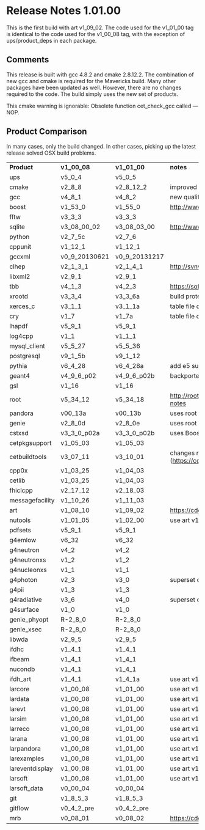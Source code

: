 # Release Notes 1.01.00

This is the first build with art v1_09_02. The code used for the v1_01_00 tag is identical to the code used for the v1_00_08 tag, with the exception of ups/product_deps in each package.

## Comments

This release is built with gcc 4.8.2 and cmake 2.8.12.2. The combination of new gcc and cmake is required for the Mavericks build. Many other packages have been updated as well. However, there are no changes required to the code. The build simply uses the new set of products.

This cmake warning is ignorable: Obsolete function cet_check_gcc called — NOP.

## Product Comparison

In many cases, only the build changed. In other cases, picking up the latest release solved OSX build problems.

|                 |                |                |                                                                                                                   |
|-----------------|----------------|----------------|-------------------------------------------------------------------------------------------------------------------|
| **Product**     | **v1_00_08**   | **v1_01_00**   | **notes**                                                                                                         |
| ups             | v5_0_4        | v5_0_5        |                                                                                                                   |
| cmake           | v2_8_8        | v2_8_12_2     | improved OSX and compiler support                                                                                 |
| gcc             | v4_8_1        | v4_8_2        | new qualifiers e5 and gcc482                                                                                      |
| boost           | v1_53_0        | v1_55_0        | http://www.boost.org/users/history/version_1_55_0.html                                                           |
| fftw            | v3_3_3        | v3_3_3        |                                                                                                                   |
| sqlite          | v3_08_00_02    | v3_08_03_00    | http://www.sqlite.org/releaselog/3_8_3.html                                                                      |
| python          | v2_7_5c       | v2_7_6        |                                                                                                                   |
| cppunit         | v1_12_1        | v1_12_1        |                                                                                                                   |
| gccxml          | v0_9_20130621 | v0_9_20131217 |                                                                                                                   |
| clhep           | v2_1_3_1      | v2_1_4_1      | http://svnweb.cern.ch/world/wsvn/clhep/tags/CLHEP_2_1_4_1/ChangeLog                                             |
| libxml2         | v2_9_1        | v2_9_1        |                                                                                                                   |
| tbb             | v4_1_3        | v4_2_3        | https://software.intel.com/sites/default/files/release_notes_tbb_4.2_update3.txt                                  |
| xrootd          | v3_3_4        | v3_3_6a       | build protection against accidental inclusion of non-system libevent2                                             |
| xerces_c        | v3_1_1        | v3_1_1a       | table file cleanup - only support gcc 4.8.1 and 4.8.2                                                             |
| cry             | v1_7           | v1_7a          | table file cleanup - only support e4 and e5                                                                       |
| lhapdf          | v5_9_1        | v5_9_1        |                                                                                                                   |
| log4cpp         | v1_1           | v1_1_1        |                                                                                                                   |
| mysql_client    | v5_5_27       | v5_5_36       |                                                                                                                   |
| postgresql      | v9_1_5b       | v9_1_12       |                                                                                                                   |
| pythia          | v6_4_28       | v6_4_28a      | add e5 support                                                                                                    |
| geant4          | v4_9_6_p02    | v4_9_6_p02b   | backported correction to PENELOPE code from Krzysztof Genser                                                      |
| gsl             | v1_16          | v1_16          |                                                                                                                   |
| root            | v5_34_12       | v5_34_18       | http://root.cern.ch/drupal/content/root-version-v5-34-00-patch-release-notes                                      |
| pandora         | v00_13a        | v00_13b        | uses root v5_34_18                                                                                                |
| genie           | v2_8_0d       | v2_8_0e       | uses root v5_34_18, pythia v6_4_28a, and log4cpp v1_1_1                                                         |
| cstxsd          | v3_3_0_p02a   | v3_3_0_p02b   | uses Boost 1.55.0 and xerces_c v3_1_1a                                                                           |
| cetpkgsupport   | v1_05_03       | v1_05_03       |                                                                                                                   |
| cetbuildtools   | v3_07_11       | v3_10_01       | changes required to use cmake 2.8.12.2 (https://cdcvs.fnal.gov/redmine/projects/cetbuildtools/wiki/Release_Notes) |
| cpp0x           | v1_03_25       | v1_04_03       |                                                                                                                   |
| cetlib          | v1_03_25       | v1_04_03       |                                                                                                                   |
| fhiclcpp        | v2_17_12       | v2_18_03       |                                                                                                                   |
| messagefacility | v1_10_26       | v1_11_03       |                                                                                                                   |
| art             | v1_08_10       | v1_09_02       | https://cdcvs.fnal.gov/redmine/projects/art/wiki/Release_Notes_10902                                              |
| nutools         | v1_01_05       | v1_02_00       | use art v1_09_02                                                                                                  |
| pdfsets         | v5_9_1        | v5_9_1        |                                                                                                                   |
| g4emlow         | v6_32          | v6_32          |                                                                                                                   |
| g4neutron       | v4_2           | v4_2           |                                                                                                                   |
| g4neutronxs     | v1_2           | v1_2           |                                                                                                                   |
| g4nucleonxs     | v1_1           | v1_1           |                                                                                                                   |
| g4photon        | v2_3           | v3_0           | superset of v2_3 with new files needed for geant4 v4_9_6_p02b                                                    |
| g4pii           | v1_3           | v1_3           |                                                                                                                   |
| g4radiative     | v3_6           | v4_0           | superset of v3_6 with new files needed for geant4 v4_9_6_p02b                                                    |
| g4surface       | v1_0           | v1_0           |                                                                                                                   |
| genie_phyopt    | R-2_8_0       | R-2_8_0       |                                                                                                                   |
| genie_xsec      | R-2_8_0       | R-2_8_0       |                                                                                                                   |
| libwda          | v2_9_5        | v2_9_5        |                                                                                                                   |
| ifdhc           | v1_4_1        | v1_4_1        |                                                                                                                   |
| ifbeam          | v1_4_1        | v1_4_1        |                                                                                                                   |
| nucondb         | v1_4_1        | v1_4_1        |                                                                                                                   |
| ifdh_art        | v1_4_1        | v1_4_1a       | use art v1_09_02                                                                                                  |
| larcore         | v1_00_08       | v1_01_00       | use art v1_09_02                                                                                                  |
| lardata         | v1_00_08       | v1_01_00       | use art v1_09_02                                                                                                  |
| larevt          | v1_00_08       | v1_01_00       | use art v1_09_02                                                                                                  |
| larsim          | v1_00_08       | v1_01_00       | use art v1_09_02                                                                                                  |
| larreco         | v1_00_08       | v1_01_00       | use art v1_09_02                                                                                                  |
| larana          | v1_00_08       | v1_01_00       | use art v1_09_02                                                                                                  |
| larpandora      | v1_00_08       | v1_01_00       | use art v1_09_02                                                                                                  |
| larexamples     | v1_00_08       | v1_01_00       | use art v1_09_02                                                                                                  |
| lareventdisplay | v1_00_08       | v1_01_00       | use art v1_09_02                                                                                                  |
| larsoft         | v1_00_08       | v1_01_00       | use art v1_09_02                                                                                                  |
| larsoft_data    | v0_00_04       | v0_00_04       |                                                                                                                   |
| git             | v1_8_5_3      | v1_8_5_3      |                                                                                                                   |
| gitflow         | v0_4_2_pre    | v0_4_2_pre    |                                                                                                                   |
| mrb             | v0_08_01       | v0_08_02       | https://cdcvs.fnal.gov/redmine/projects/mrb/wiki/Mrb_beta_v0_08_02                                                |
